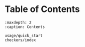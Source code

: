 # Table of Contents

```{toctree}
:maxdepth: 2
:caption: Contents

usage/quick_start
checkers/index
```
